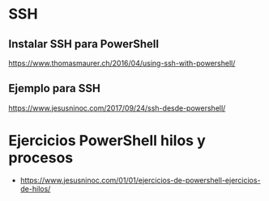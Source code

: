 # SSH

## Instalar SSH para PowerShell
https://www.thomasmaurer.ch/2016/04/using-ssh-with-powershell/

## Ejemplo para SSH
https://www.jesusninoc.com/2017/09/24/ssh-desde-powershell/

# Ejercicios PowerShell hilos y procesos
* https://www.jesusninoc.com/01/01/ejercicios-de-powershell-ejercicios-de-hilos/
